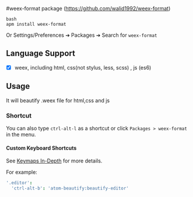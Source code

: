 #weex-format package (https://github.com/walid1992/weex-format)

```
bash
apm install weex-format
```

Or Settings/Preferences ➔ Packages ➔ Search for `weex-format`

## Language Support

- [x] weex, including html, css(not stylus, less, scss) , js (es6)

## Usage

It will beautify .weex file for html,css and js

### Shortcut

You can also type `ctrl-alt-l` as a shortcut or click `Packages > weex-format` in the menu.

#### Custom Keyboard Shortcuts

See [Keymaps In-Depth](https://atom.io/docs/latest/behind-atom-keymaps-in-depth) for more details.

For example:

```coffeescript
'.editor':
  'ctrl-alt-b': 'atom-beautify:beautify-editor'
```



